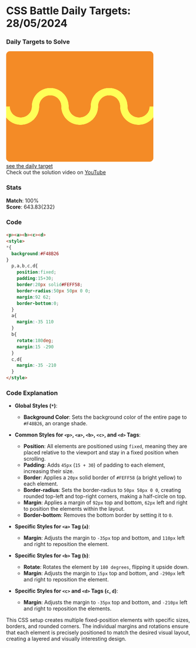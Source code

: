 # CSS Battle Daily Targets: 28/05/2024

### Daily Targets to Solve

![picture of daily target](./images/28.png)  
[see the daily target](https://cssbattle.dev/play/GWCcGIiZCG2XZUUVCZmH)  
Check out the solution video on [YouTube](https://www.youtube.com/watch?v=lbi-sHOummY)

### Stats

**Match**: 100%  
**Score**: 643.83{232}

### Code

```html
<p><a><b><c><d>
<style>
*{
  background:#F48B26
}
  p,a,b,c,d{
    position:fixed;
    padding:15+30;
    border:20px solid#FEFF58;
    border-radius:50px 50px 0 0;
    margin:92 62;
    border-bottom:0;
  }
  a{
    margin:-35 110
  }
  b{
    rotate:180deg;
    margin:15 -290
  }
  c,d{
    margin:-35 -210
  }
</style>
```

### Code Explanation

- **Global Styles (`*`)**:
  - **Background Color**: Sets the background color of the entire page to `#F48B26`, an orange shade.

- **Common Styles for `<p>`, `<a>`, `<b>`, `<c>`, and `<d>` Tags**:
  - **Position**: All elements are positioned using `fixed`, meaning they are placed relative to the viewport and stay in a fixed position when scrolling.
  - **Padding**: Adds `45px` (`15 + 30`) of padding to each element, increasing their size.
  - **Border**: Applies a `20px` solid border of `#FEFF58` (a bright yellow) to each element.
  - **Border-radius**: Sets the border-radius to `50px 50px 0 0`, creating rounded top-left and top-right corners, making a half-circle on top.
  - **Margin**: Applies a margin of `92px` top and bottom, `62px` left and right to position the elements within the layout.
  - **Border-bottom**: Removes the bottom border by setting it to `0`.

- **Specific Styles for `<a>` Tag (`a`)**:
  - **Margin**: Adjusts the margin to `-35px` top and bottom, and `110px` left and right to reposition the element.

- **Specific Styles for `<b>` Tag (`b`)**:
  - **Rotate**: Rotates the element by `180 degrees`, flipping it upside down.
  - **Margin**: Adjusts the margin to `15px` top and bottom, and `-290px` left and right to reposition the element.

- **Specific Styles for `<c>` and `<d>` Tags (`c`, `d`)**:
  - **Margin**: Adjusts the margin to `-35px` top and bottom, and `-210px` left and right to reposition the elements.

This CSS setup creates multiple fixed-position elements with specific sizes, borders, and rounded corners. The individual margins and rotations ensure that each element is precisely positioned to match the desired visual layout, creating a layered and visually interesting design.